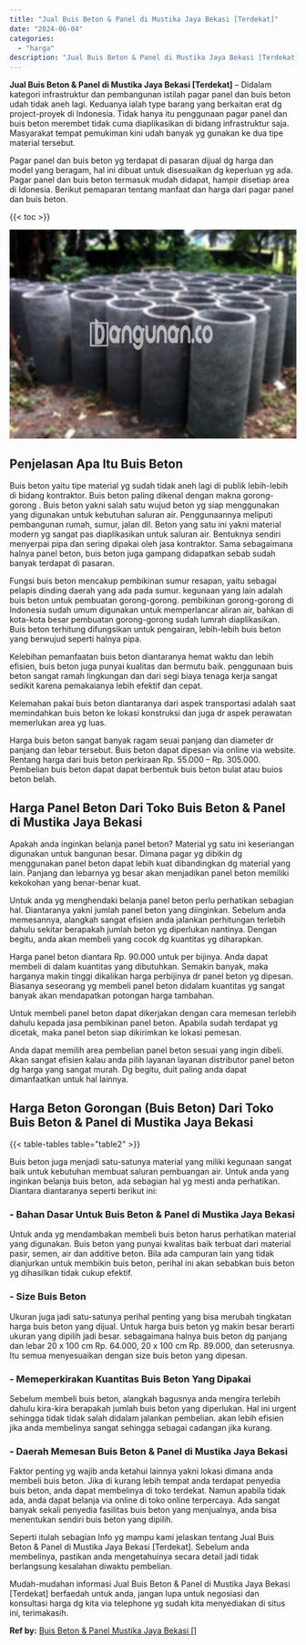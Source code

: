 ```yaml
---
title: "Jual Buis Beton & Panel di Mustika Jaya Bekasi [Terdekat]"
date: "2024-06-04"
categories: 
  - "harga"
description: "Jual Buis Beton & Panel di Mustika Jaya Bekasi [Terdekat]. Mudah-mudahan informasi Jual Buis Beton & Panel di Mustika Jaya Bekasi [Terdekat] berfaedah untu..."
---
```


**Jual Buis Beton & Panel di Mustika Jaya Bekasi \[Terdekat\]** – Didalam kategori infrastruktur dan pembangunan istilah pagar panel dan buis beton udah tidak aneh lagi. Keduanya ialah type barang yang berkaitan erat dg project-proyek di Indonesia. Tidak hanya itu penggunaan pagar panel dan buis beton merembet tidak cuma diaplikasikan di bidang infrastruktur saja. Masyarakat tempat pemukiman kini udah banyak yg gunakan ke dua tipe material tersebut.

Pagar panel dan buis beton yg terdapat di pasaran dijual dg harga dan model yang beragam, hal ini dibuat untuk disesuaikan dg keperluan yg ada. Pagar panel dan buis beton termasuk mudah didapat, hampir disetiap area di Idonesia. Berikut pemaparan tentang manfaat dan harga dari pagar panel dan buis beton.

{{< toc >}}

![Jual Buis Beton & Panel di Mustika Jaya Bekasi [Terdekat]](/images/jual-panel-buis-beton-murah-11.png)

## Penjelasan Apa Itu Buis Beton

Buis beton yaitu tipe material yg sudah tidak aneh lagi di publik lebih-lebih di bidang kontraktor. Buis beton paling dikenal dengan makna gorong-gorong . Buis beton yakni salah satu wujud beton yg siap menggunakan yang digunakan untuk kebutuhan saluran air. Penggunaannya meliputi pembangunan rumah, sumur, jalan dll. Beton yang satu ini yakni material modern yg sangat pas diaplikasikan untuk saluran air. Bentuknya sendiri menyerpai pipa dan sering dipakai oleh jasa kontraktor. Sama sebagaimana halnya panel beton, buis beton juga gampang didapatkan sebab sudah banyak terdapat di pasaran.

Fungsi buis beton mencakup pembikinan sumur resapan, yaitu sebagai pelapis dinding daerah yang ada pada sumur. kegunaan yang lain adalah buis beton untuk pembuatan gorong-gorong. pembikinan gorong-gorong di Indonesia sudah umum digunakan untuk memperlancar aliran air, bahkan di kota-kota besar pembuatan gorong-gorong sudah lumrah diaplikasikan. Buis beton terhitung difungsikan untuk pengairan, lebih-lebih buis beton yang berwujud seperti halnya pipa.

Kelebihan pemanfaatan buis beton diantaranya hemat waktu dan lebih efisien, buis beton juga punyai kualitas dan bermutu baik. penggunaan buis beton sangat ramah lingkungan dan dari segi biaya tenaga kerja sangat sedikit karena pemakaianya lebih efektif dan cepat.

Kelemahan pakai buis beton diantaranya dari aspek transportasi adalah saat memindahkan buis beton ke lokasi konstruksi dan juga dr aspek perawatan memerlukan area yg luas.

Harga buis beton sangat banyak ragam seuai panjang dan diameter dr panjang dan lebar tersebut. Buis beton dapat dipesan via online via website. Rentang harga dari buis beton perkiraan Rp. 55.000 – Rp. 305.000. Pembelian buis beton dapat dapat berbentuk buis beton bulat atau buios beton belah.

## Harga Panel Beton Dari Toko Buis Beton & Panel di Mustika Jaya Bekasi

Apakah anda inginkan belanja panel beton? Material yg satu ini keseriangan digunakan untuk bangunan besar. Dimana pagar yg dibikin dg menggunakan panel beton dapat lebih kuat dibandingkan dg material yang lain. Panjang dan lebarnya yg besar akan menjadikan panel beton memiliki kekokohan yang benar-benar kuat.

Untuk anda yg menghendaki belanja panel beton perlu perhatikan sebagian hal. Diantaranya yakni jumlah panel beton yang diinginkan. Sebelum anda memesannya, alangkah sangat efisien anda jalankan perhitungan terlebih dahulu sekitar berapakah jumlah beton yg diperlukan nantinya. Dengan begitu, anda akan membeli yang cocok dg kuantitas yg diharapkan.

Harga panel beton diantara Rp. 90.000 untuk per bijinya. Anda dapat membeli di dalam kuantitas yang dibutuhkan. Semakin banyak, maka harganya makin tinggi dikalikan harga perbijinya dr panel beton yg dipesan. Biasanya seseorang yg membeli panel beton didalam kuantitas yg sangat banyak akan mendapatkan potongan harga tambahan.

Untuk membeli panel beton dapat dikerjakan dengan cara memesan terlebih dahulu kepada jasa pembikinan panel beton. Apabila sudah terdapat yg dicetak, maka panel beton siap dikirimkan ke lokasi pemesan.

Anda dapat memilih area pembelian panel beton sesuai yang ingin dibeli. Akan sangat efisien kalau anda pilih layanan layanan distributor panel beton dg harga yang sangat murah. Dg begitu, duit paling anda dapat dimanfaatkan untuk hal lainnya.

## Harga Beton Gorongan (Buis Beton) Dari Toko Buis Beton & Panel di Mustika Jaya Bekasi

{{< table-tables table="table2" >}}

Buis beton juga menjadi satu-satunya material yang miliki kegunaan sangat baik untuk kebutuhan membuat saluran pembuangan air. Untuk anda yang inginkan belanja buis beton, ada sebagian hal yg mesti anda perhatikan. Diantara diantaranya seperti berikut ini:

### \- Bahan Dasar Untuk Buis Beton & Panel di Mustika Jaya Bekasi

Untuk anda yg mendambakan membeli buis beton harus perhatikan material yang digunakan. Buis beton yang punyai kwalitas baik terbuat dari material pasir, semen, air dan additive beton. Bila ada campuran lain yang tidak dianjurkan untuk membikin buis beton, perihal ini akan sebabkan buis beton yg dihasilkan tidak cukup efektif.

### \- Size Buis Beton

Ukuran juga jadi satu-satunya perihal penting yang bisa merubah tingkatan harga buis beton yang dijual. Untuk harga buis beton yg makin besar berarti ukuran yang dipilih jadi besar. sebagaimana halnya buis beton dg panjang dan lebar 20 x 100 cm Rp. 64.000, 20 x 100 cm Rp. 89.000, dan seterusnya. Itu semua menyesuaikan dengan size buis beton yang dipesan.

### \- Memeperkirakan Kuantitas Buis Beton Yang Dipakai

Sebelum membeli buis beton, alangkah bagusnya anda mengira terlebih dahulu kira-kira berapakah jumlah buis beton yang diperlukan. Hal ini urgent sehingga tidak tidak salah didalam jalankan pembelian. akan lebih efisien jika anda membelinya sangat sehingga sebagai cadangan jika kurang.

### \- Daerah Memesan Buis Beton & Panel di Mustika Jaya Bekasi

Faktor penting yg wajib anda ketahui lainnya yakni lokasi dimana anda membeli buis beton. Jika di kurang lebih tempat anda terdapat penyedia buis beton, anda dapat membelinya di toko terdekat. Namun apabila tidak ada, anda dapat belanja via online di toko online terpercaya. Ada sangat banyak sekali penyedia fasilitas buis beton yang menjualnya, anda bisa menentukan sendiri buis beton yang dipilih.

Seperti itulah sebagian Info yg mampu kami jelaskan tentang Jual Buis Beton & Panel di Mustika Jaya Bekasi \[Terdekat\]. Sebelum anda membelinya, pastikan anda mengetahuinya secara detail jadi tidak berlangsung kesalahan diwaktu pembelian.

Mudah-mudahan informasi Jual Buis Beton & Panel di Mustika Jaya Bekasi \[Terdekat\] berfaedah untuk anda, jangan lupa untuk negosiasi dan konsultasi harga dg kita via telephone yg sudah kita menyediakan di situs ini, terimakasih.

**Ref by:** [Buis Beton & Panel Mustika Jaya Bekasi []](https://id.wikipedia.org/wiki/Buis)
